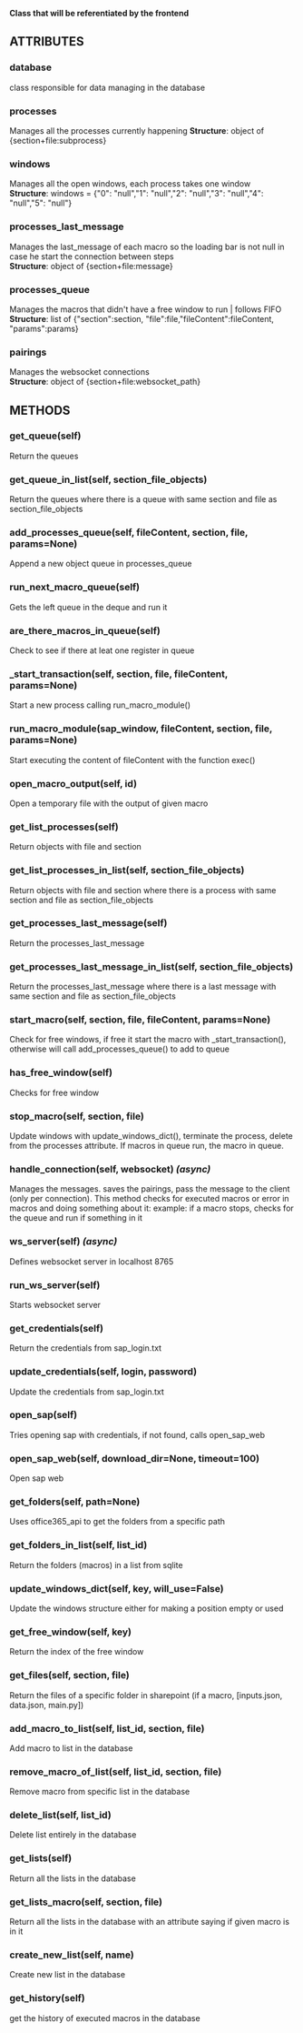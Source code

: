 
**Class that will be referentiated by the frontend**

## ATTRIBUTES

### **database**
class responsible for data managing in the database 

### **processes**
Manages all the processes currently happening
**Structure**: object of {section+file:subprocess} 

### **windows**
Manages all the open windows, each process takes one window\
**Structure**: windows = {"0": "null","1": "null","2": "null","3": "null","4": "null","5": "null"}

### **processes_last_message**
Manages the last_message of each macro so the loading bar is not null in case he start the connection between steps\
**Structure**: object of {section+file:message}

### **processes_queue**
Manages the macros that didn't have a free window to run | follows FIFO\
**Structure**: list of {"section":section, "file":file,"fileContent":fileContent, "params":params}

### **pairings**
Manages the websocket connections\
**Structure**: object of {section+file:websocket_path}

## METHODS
### **get_queue(self)**
Return the queues
### **get_queue_in_list(self, section_file_objects)**
Return the queues where there is a queue with same section and file as section_file_objects
### **add_processes_queue(self, fileContent, section, file, params=None)**
Append a new object queue in processes_queue
### **run_next_macro_queue(self)**
Gets the left queue in the deque and run it
### **are_there_macros_in_queue(self)**
Check to see if there at leat one register in queue
### **_start_transaction(self, section, file, fileContent, params=None)**
Start a new process calling run_macro_module()
### **run_macro_module(sap_window, fileContent, section, file, params=None)**
Start executing the content of fileContent with the function exec()
### **open_macro_output(self, id)**
Open a temporary file with the output of given macro
### **get_list_processes(self)**
Return objects with file and section
### **get_list_processes_in_list(self, section_file_objects)**
Return objects with file and section where there is a process with same section and file as section_file_objects
### **get_processes_last_message(self)**
Return the processes_last_message
### **get_processes_last_message_in_list(self, section_file_objects)**
Return the processes_last_message where there is a last message with same section and file as section_file_objects
### **start_macro(self, section, file, fileContent, params=None)**
Check for free windows, if free it start the macro with _start_transaction(), otherwise will call add_processes_queue() to add to queue
### **has_free_window(self)**
Checks for free window
### **stop_macro(self, section, file)**
Update windows with update_windows_dict(), terminate the process, delete from the processes attribute. If macros in queue run, the macro in queue. 
### **handle_connection(self, websocket)** *(async)*
Manages the messages. saves the pairings, pass the message to the client (only per connection).
This method checks for executed macros or error in macros and doing something about it:
example: if a macro stops, checks for the queue and run if something in it
### **ws_server(self)** *(async)*
Defines websocket server in localhost 8765
### **run_ws_server(self)**
Starts websocket server
### **get_credentials(self)**
Return the credentials from sap_login.txt
### **update_credentials(self, login, password)**
Update the credentials from sap_login.txt
### **open_sap(self)**
Tries opening sap with credentials, if not found, calls open_sap_web
### **open_sap_web(self, download_dir=None, timeout=100)**
Open sap web
### **get_folders(self, path=None)**
Uses office365_api to get the folders from a specific path
### **get_folders_in_list(self, list_id)**
Return the folders (macros) in a list from sqlite
### **update_windows_dict(self, key, will_use=False)**
Update the windows structure either for making a position empty or used
### **get_free_window(self, key)**
Return the index of the free window
### **get_files(self, section, file)**
Return the files of a specific folder in sharepoint (if a macro, [inputs.json, data.json, main.py])
### **add_macro_to_list(self, list_id, section, file)**
Add macro to list in the database
### **remove_macro_of_list(self, list_id, section, file)**
Remove macro from specific list in the database
### **delete_list(self, list_id)**
Delete list entirely in the database
### **get_lists(self)**
Return all the lists in the database
### **get_lists_macro(self, section, file)**
Return all the lists in the database with an attribute saying if given macro is in it
### **create_new_list(self, name)**
Create new list in the database
### **get_history(self)**
get the history of executed macros in the database